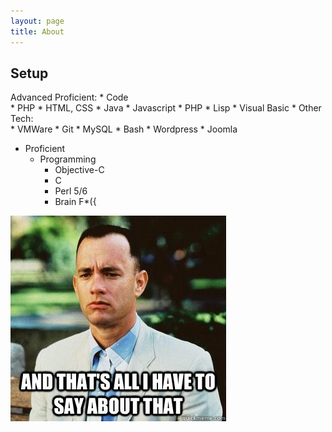 ```yaml
---
layout: page
title: About
---
```

## Setup

Advanced Proficient:
	* Code	
		* PHP
		* HTML, CSS
		* Java
		* Javascript
		* PHP
		* Lisp
		* Visual Basic
	* Other Tech:	
		* VMWare
		* Git
		* MySQL
		* Bash
		* Wordpress
		* Joomla
* Proficient
	* Programming
		* Objective-C 
		* C
		* Perl 5/6
		* Brain F*({
<img border="0" src="/Photos/gump.jpg" alt="Forus Gump">
